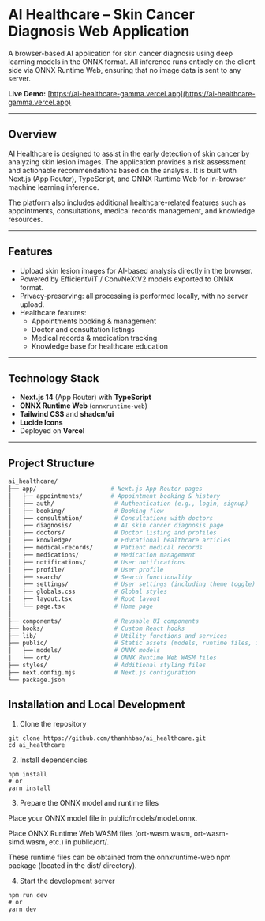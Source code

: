 # AI Healthcare – Skin Cancer Diagnosis Web Application

A browser-based AI application for skin cancer diagnosis using deep learning models in the ONNX format. All inference runs entirely on the client side via ONNX Runtime Web, ensuring that no image data is sent to any server.

**Live Demo:** [https://ai-healthcare-gamma.vercel.app](https://ai-healthcare-gamma.vercel.app)

---

## Overview

AI Healthcare is designed to assist in the early detection of skin cancer by analyzing skin lesion images. The application provides a risk assessment and actionable recommendations based on the analysis. It is built with Next.js (App Router), TypeScript, and ONNX Runtime Web for in-browser machine learning inference.

The platform also includes additional healthcare-related features such as appointments, consultations, medical records management, and knowledge resources.

---

## Features

- Upload skin lesion images for AI-based analysis directly in the browser.
- Powered by EfficientViT / ConvNeXtV2 models exported to ONNX format.
- Privacy-preserving: all processing is performed locally, with no server upload.
- Healthcare features:
  - Appointments booking & management
  - Doctor and consultation listings
  - Medical records & medication tracking
  - Knowledge base for healthcare education

---

## Technology Stack

- **Next.js 14** (App Router) with **TypeScript**
- **ONNX Runtime Web** (`onnxruntime-web`)
- **Tailwind CSS** and **shadcn/ui**
- **Lucide Icons**
- Deployed on **Vercel**

---

## Project Structure

```bash
ai_healthcare/
├── app/                     # Next.js App Router pages
│   ├── appointments/        # Appointment booking & history
│   ├── auth/                 # Authentication (e.g., login, signup)
│   ├── booking/              # Booking flow
│   ├── consultation/         # Consultations with doctors
│   ├── diagnosis/            # AI skin cancer diagnosis page
│   ├── doctors/              # Doctor listing and profiles
│   ├── knowledge/            # Educational healthcare articles
│   ├── medical-records/      # Patient medical records
│   ├── medications/          # Medication management
│   ├── notifications/        # User notifications
│   ├── profile/              # User profile
│   ├── search/               # Search functionality
│   ├── settings/             # User settings (including theme toggle)
│   ├── globals.css           # Global styles
│   ├── layout.tsx            # Root layout
│   └── page.tsx              # Home page
│
├── components/               # Reusable UI components
├── hooks/                    # Custom React hooks
├── lib/                      # Utility functions and services
├── public/                   # Static assets (models, runtime files, images)
│   ├── models/               # ONNX models
│   └── ort/                  # ONNX Runtime Web WASM files
├── styles/                   # Additional styling files
├── next.config.mjs           # Next.js configuration
└── package.json

```
## Installation and Local Development
1. Clone the repository
```
git clone https://github.com/thanhhbao/ai_healthcare.git
cd ai_healthcare
```
2. Install dependencies
```
npm install
# or
yarn install
```
3. Prepare the ONNX model and runtime files

  Place your ONNX model file in public/models/model.onnx.
  
  Place ONNX Runtime Web WASM files (ort-wasm.wasm, ort-wasm-simd.wasm, etc.) in public/ort/.
  
  These runtime files can be obtained from the onnxruntime-web npm package (located in the dist/ directory).

4. Start the development server
```
npm run dev
# or
yarn dev
```
